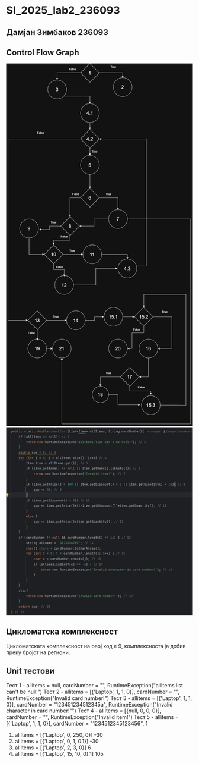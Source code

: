 # SI_2025_lab2_236093

## Дамјан Зимбаков 236093

## Control Flow Graph
![Diagram](SI_lab2_236093/docs/images/diagram.png)
![Diagram](SI_lab2_236093/docs/images/code.png)

## Цикломатска комплексност
Цикломатската комплексност на овој код е 9, комплексноста ја добив преку бројот на региони.

## Unit тестови
Тест 1 - allitems = null, cardNumber = "", RuntimeException("allItems list can't be null!") 
Тест 2 - allitems = [{'Laptop', 1, 1, 0}], cardNumber = "", RuntimeException("Invalid card number!")
Тест 3 - allitems = [{'Laptop', 1, 1, 0}], cardNumber = "123451234512345a", RuntimeException("Invalid character in card number!"")
Тест 4 - allItems = [{null, 0, 0, 0}], cardNumber = "", RuntimeException("Invalid item!") 
Тест 5 - allitems = [{'Laptop', 1, 1, 0}], cardNumber = "1234512345123456", 1


1. allItems = [{'Laptop', 0, 250, 0}] -30
2. allItems = [{'Laptop', 0, 1, 0.1}] -30
3. allItems = [{'Laptop', 2, 3, 0}] 6
4. allItems = [{'Laptop', 15, 10, 0}.1] 105
